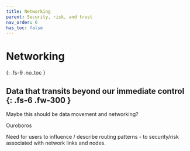 ```yaml
---
title: Networking
parent: Security, risk, and trust
nav_order: 6
has_toc: false
---
```


# Networking
{: .fs-9 .no_toc }


Data that transits beyond our immediate control 
{: .fs-6 .fw-300 }
----

Maybe this should be data movement and networking?

Ouroboros

Need for users to influence / describe routing patterns - to security/risk associated with network links and nodes.

